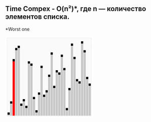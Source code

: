 ## Time Compex - O(n²)*, где n — количество элементов списка. 

*Worst one

![Screenshot](giphy.gif)
